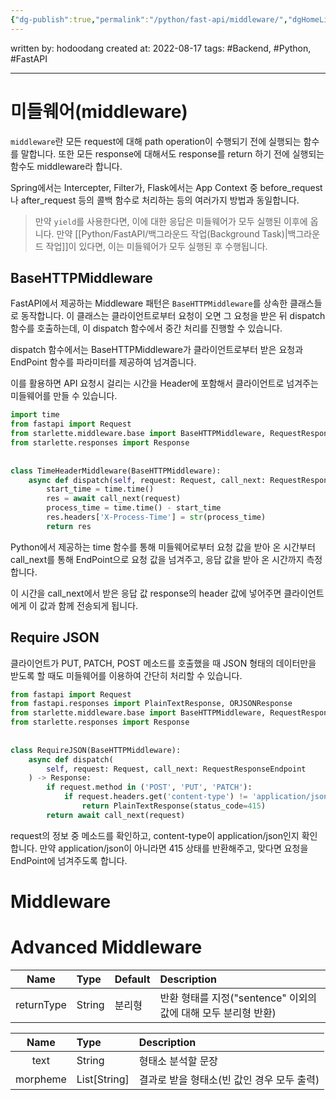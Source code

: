 ```yaml
---
{"dg-publish":true,"permalink":"/python/fast-api/middleware/","dgHomeLink":true,"dgPassFrontmatter":false}
---
```



written by: hodoodang
created at: 2022-08-17
tags: #Backend, #Python, #FastAPI

---

# 미들웨어(middleware)
`middleware`란 모든 request에 대해 path operation이 수행되기 전에 실행되는 함수를 말합니다. 또한 모든 response에 대해서도 response를 return 하기 전에 실행되는 함수도 middleware라 합니다.

Spring에서는 Intercepter, Filter가, Flask에서는 App Context 중 before_request나 after_request 등의 콜백 함수로 처리하는 등의 여러가지 방법과 동일합니다.

> 만약 `yield`를 사용한다면, 이에 대한 응답은 미들웨어가 모두 실행된 이후에 옵니다.
> 만약 [[Python/FastAPI/백그라운드 작업(Background Task)|백그라운드 작업]]이 있다면, 이는 미들웨어가 모두 실행된 후 수행됩니다.

## BaseHTTPMiddleware
FastAPI에서 제공하는 Middleware 패턴은 `BaseHTTPMiddleware`를 상속한 클래스들로 동작합니다. 이 클래스는 클라이언트로부터 요청이 오면 그 요청을 받은 뒤 dispatch 함수를 호출하는데, 이 dispatch 함수에서 중간 처리를 진행할 수 있습니다.

dispatch 함수에서는 BaseHTTPMiddleware가 클라이언트로부터 받은 요청과 EndPoint 함수를 파라미터를 제공하여 넘겨줍니다.

이를 활용하면 API 요청시 걸리는 시간을 Header에 포함해서 클라이언트로 넘겨주는 미들웨어를 만들 수 있습니다.

```python
import time  
from fastapi import Request  
from starlette.middleware.base import BaseHTTPMiddleware, RequestResponseEndpoint  
from starlette.responses import Response  
  
  
class TimeHeaderMiddleware(BaseHTTPMiddleware):  
    async def dispatch(self, request: Request, call_next: RequestResponseEndpoint) -> Response:  
        start_time = time.time()  
        res = await call_next(request)  
        process_time = time.time() - start_time  
        res.headers['X-Process-Time'] = str(process_time)  
        return res
```

Python에서 제공하는 time 함수를 통해 미들웨어로부터 요청 값을 받아 온 시간부터 call_next를 통해 EndPoint으로 요청 값을 넘겨주고, 응답 값을 받아 온 시간까지 측정합니다.

이 시간을 call_next에서 받은 응답 값 response의 header 값에 넣어주면 클라이언트에게 이 값과 함께 전송되게 됩니다.

## Require JSON
클라이언트가 PUT, PATCH, POST 메소드를 호출했을 때 JSON 형태의 데이터만을 받도록 할 때도 미들웨어를 이용하여 간단히 처리할 수 있습니다.

```python
from fastapi import Request  
from fastapi.responses import PlainTextResponse, ORJSONResponse  
from starlette.middleware.base import BaseHTTPMiddleware, RequestResponseEndpoint  
from starlette.responses import Response  
  
  
class RequireJSON(BaseHTTPMiddleware):  
    async def dispatch(  
        self, request: Request, call_next: RequestResponseEndpoint  
    ) -> Response:  
        if request.method in ('POST', 'PUT', 'PATCH'):  
            if request.headers.get('content-type') != 'application/json':  
                return PlainTextResponse(status_code=415)  
        return await call_next(request)
```
request의 정보 중 메소드를 확인하고, content-type이 application/json인지 확인합니다. 만약 application/json이 아니라면 415 상태를 반환해주고, 맞다면 요청을 EndPoint에 넘겨주도록 합니다.

# Middleware

# Advanced Middleware

|    Name    | Type   | Default | Description                                                    |
|:----------:|:------ |:------- |:-------------------------------------------------------------- |
| returnType | String | 분리형  | 반환 형태를 지정("sentence" 이외의 값에 대해 모두 분리형 반환) |

|   Name   | Type         | Description                                |
|:--------:|:------------ |:------------------------------------------ |
|   text   | String       | 형태소 분석할 문장                         |
| morpheme | List[String] | 결과로 받을 형태소(빈 값인 경우 모두 출력) |
